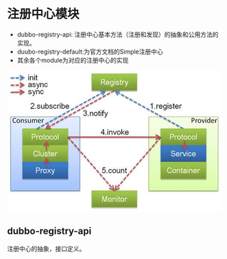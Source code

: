 # 注册中心模块
* dubbo-registry-api: 注册中心基本方法（注册和发现）的抽象和公用方法的实现。
* duubo-registry-default:为官方文档的Simple注册中心
* 其余各个module为对应的注册中心的实现

![alt 注册中心子模块依赖关系](pics/register-module-deps.jpg)

## dubbo-registry-api
注册中心的抽象，接口定义。
